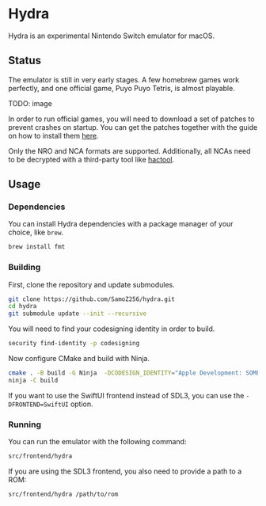 # Hydra

Hydra is an experimental Nintendo Switch emulator for macOS.

## Status

The emulator is still in very early stages. A few homebrew games work perfectly, and one official game, Puyo Puyo Tetris, is almost playable.

TODO: image

In order to run official games, you will need to download a set of patches to prevent crashes on startup. You can get the patches together with the guide on how to install them [here](https://github.com/SamoZ256/hydra-patches).

Only the NRO and NCA formats are supported. Additionally, all NCAs need to be decrypted with a third-party tool like [hactool](https://github.com/SciresM/hactool).

## Usage

### Dependencies

You can install Hydra dependencies with a package manager of your choice, like `brew`.

```sh
brew install fmt
```

### Building

First, clone the repository and update submodules.

```sh
git clone https://github.com/SamoZ256/hydra.git
cd hydra
git submodule update --init --recursive
```

You will need to find your codesigning identity in order to build.

```sh
security find-identity -p codesigning
```

Now configure CMake and build with Ninja.

```sh
cmake . -B build -G Ninja  -DCODESIGN_IDENTITY="Apple Development: SOMETHING (XXXXXXXXXX)"
ninja -C build
```

If you want to use the SwiftUI frontend instead of SDL3, you can use the `-DFRONTEND=SwiftUI` option.

### Running

You can run the emulator with the following command:

```sh
src/frontend/hydra
```

If you are using the SDL3 frontend, you also need to provide a path to a ROM:

```sh
src/frontend/hydra /path/to/rom
```
